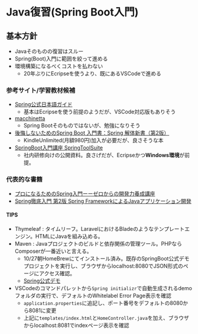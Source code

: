 # Java復習(Spring Boot入門)

## 基本方針

- Javaそのものの復習はスルー
- Spring(Boot)入門に範囲を絞って進める
- 環境構築になるべくコストを払わない
  - 20年ぶりにEcripseを使うより、既にあるVSCodeで進める

### 参考サイト/学習教材候補

- [Spring公式日本語ガイド](https://spring.pleiades.io/guides/gs/guides-with-vscode)
  - 基本はEcripseを使う前提のようだが、VSCode対応版もありそう
- [macchinetta](https://macchinetta.github.io/server-guideline-thymeleaf/current/ja/index.html)
  - Spring Bootそのものではないが、勉強になりそう
- [後悔しないためのSpring Boot 入門書：Spring 解体新書（第2版）](https://www.amazon.co.jp/dp/B08XPBPH9C)
  - KindleUnlimited(月額980円)加入が必要だが、良さそうな本
- [SpringBoot入門講座 SpringToolSuite](https://www.sys-link.jp/technical/SpringBoot/SpringBoot0-1.html)
  - 社内研修向けの公開資料。良さげだが、Ecripseかつ**Windows環境**が前提。

### 代表的な書籍

- [プロになるためのSpring入門ーーゼロからの開発力養成講座](https://www.amazon.co.jp/dp/4297136139)
- [Spring徹底入門 第2版 Spring FrameworkによるJavaアプリケーション開発](https://www.amazon.co.jp/dp/479818134X)

#### TIPS

- Thymeleaf : タイムリーフ。LaravelにおけるBladeのようなテンプレートエンジン。HTMLにJavaを組み込める。
- Maven : Javaプロジェクトのビルドと依存関係の管理ツール。PHPならComposerが一番近いと言える。
  - 10/27朝HomeBrewにてインストール済み。既存のSpringBoot公式デモプロジェクトを実行し、ブラウザからlocalhost:8080でJSON形式のページにアクセス確認。
  - [Spring公式デモ](https://spring.io/guides/gs/rest-service)
- VSCodeのコマンドパレットから`Spring initializr`で自動生成されるdemoフォルダの実行で、デフォルトのWhitelabel Error Page表示を確認
  - `application.properties`に追記し、ポート番号をデフォルトの8080から8081に変更
  - 上記に`templates/index.html`と`HomeController.java`を加え、ブラウザからlocalhost:8081でindexページ表示を確認
